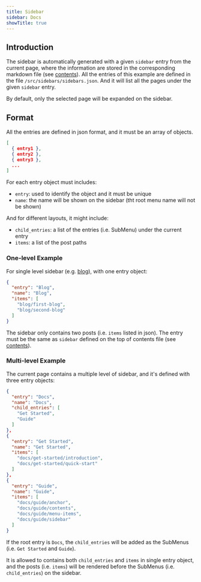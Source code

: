 ```yaml
---
title: Sidebar
sidebar: Docs
showTitle: true
---
```

## Introduction

The sidebar is automatically generated with a given `sidebar` entry from the current page, where the information are stored in the corresponding markdown file (see [contents](/docs/guide/contents#information-of-the-page)). All the entries of this example are defined in the file `/src/sidebars/sidebars.json`. And it will list all the pages under the given `sidebar` entry.

By default, only the selected page will be expanded on the sidebar.

## Format

All the entries are defined in json format, and it must be an array of objects.

```json
[
  { entry1 },
  { entry2 },
  { entry3 },
  ...
]
```

For each entry object must includes:

* `entry`: used to identify the object and it must be unique
* `name`: the name will be shown on the sidebar (tht root menu name will not be shown)

And for different layouts, it might include:

* `child_entries`: a list of the entries (i.e. SubMenu) under the current entry
* `items`: a list of the post paths

### One-level Example

For single level sidebar (e.g. [blog](/blog/first-blog)), with one entry object:

```json
{
  "entry": "Blog",
  "name": "Blog",
  "items": [
    "blog/first-blog",
    "blog/second-blog"
  ]
}
```

The sidebar only contains two posts (i.e. `items` listed in json). The entry must be the same as `sidebar` defined on the top of contents file (see [contents](/docs/guide/contents#information-of-the-page)).

### Multi-level Example

The current page contains a multiple level of sidebar, and it's defined with three entry objects:

```json
{
  "entry": "Docs",
  "name": "Docs",
  "child_entries": [
    "Get Started",
    "Guide"
  ]
},
{
  "entry": "Get Started",
  "name": "Get Started",
  "items": [
    "docs/get-started/introduction",
    "docs/get-started/quick-start"
  ]
},
{
  "entry": "Guide",
  "name": "Guide",
  "items": [
    "docs/guide/anchor",
    "docs/guide/contents",
    "docs/guide/menu-items",
    "docs/guide/sidebar"
  ]
}
```

If the root entry is `Docs`, the `child_entries` will be added as the SubMenus (i.e. `Get Started` and `Guide`).

It is allowed to contains both `child_entries` and `items` in single entry object, and the posts (i.e. `items`) will be rendered before the SubMenus (i.e. `child_entries`) on the sidebar.
